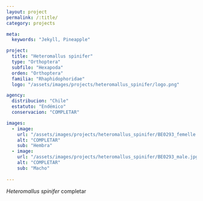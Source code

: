 ```yaml
---
layout: project
permalink: /:title/
category: projects

meta:
  keywords: "Jekyll, Pineapple"

project:
  title: "Heteromallus spinifer"
  type: "Orthoptera"
  subfilo: "Hexapoda"
  orden: "Orthoptera"
  familia: "Rhaphidophoridae"
  logo: "/assets/images/projects/heteromallus_spinifer/logo.png"

agency:
  distribucion: "Chile"
  estatuto: "Endémico"
  conservacion: "COMPLETAR"

images:
  - image:
    url: "/assets/images/projects/heteromallus_spinifer/BE0293_femelle.jpg"
    alt: "COMPLETAR"
    sub: "Hembra"
  - image:
    url: "/assets/images/projects/heteromallus_spinifer/BE0293_male.jpg"
    alt: "COMPLETAR"
    sub: "Macho"
  
---
```

<p><i>Heteromallus spinifer</i> completar </p>
